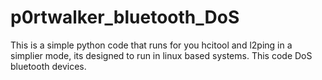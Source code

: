 # p0rtwalker_bluetooth_DoS
This is a simple python code that runs for you hcitool and l2ping in a simplier mode, its designed to run in linux based systems. This code DoS bluetooth devices.
